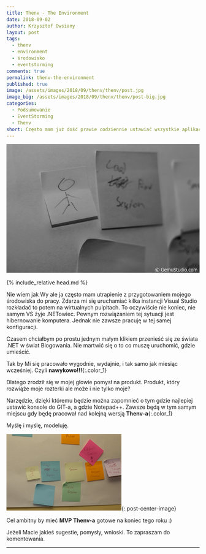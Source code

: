 ```yaml
---
title: Thenv - The Environment
date: 2018-09-02
author: Krzysztof Owsiany
layout: post
tags:
  - thenv
  - environment
  - środowisko
  - eventstorming
comments: true
permalink: thenv-the-environment
published: true
image: /assets/images/2018/09/thenv/thenv/post.jpg
image_big: /assets/images/2018/09/thenv/thenv/post-big.jpg
categories:
  - Podsumowanie
  - EventStorming
  - Thenv
short: Często mam już dość prawie codziennie ustawiać wszystkie aplikacje od nowa. Korzystam z wielu wirtualnych pulpitów. Tak utrzymuję porządek, jednak nie bierze się on z niczego. Muszę wszystko ustawić, rozmieścić. A dopiero potem pracować. Spada wydajność pracy. Gdyż nie działam w pełni z wykorzystaniem nawyków. 
---
```

![Thenv - EventStorming][post-big]

{% include_relative head.md %}

Nie wiem jak Wy ale ja często mam utrapienie z przygotowaniem mojego środowiska do pracy. Zdarza mi się uruchamiać kilka instancji Visual Studio rozkładać to potem na wirtualnych pulpitach. To oczywiście nie koniec, nie samym VS żyje .NETowiec. Pewnym rozwiązaniem tej sytuacji jest hibernowanie komputera. Jednak nie zawsze pracuję w tej samej konfiguracji. 

Czasem chciałbym po prostu jednym małym klikiem przenieść się ze świata .NET w świat Blogowania. Nie martwić się o to co muszę uruchomić, gdzie umieścić. 

Tak by Mi się pracowało wygodnie, wydajnie, i tak samo jak miesiąc wcześniej. Czyli **nawykowo!!!**{:.color_1}

Dlatego zrodził się w mojej głowie pomysł na produkt. Produkt, który rozwiąże moje rozterki ale może i nie tylko moje?

Narzędzie, dzięki któremu będzie można  zapomnieć o tym gdzie najlepiej ustawić konsole do GIT-a, a gdzie Notepad++. Zawsze będą w tym samym miejscu gdy będę pracował nad kolejną wersją **Thenv-a**{:.color_1}

Myślę i myślę, modeluję.

[![Thenv - EventStorming][image1]][image1-big]{:.post-center-image}

Cel ambitny by mieć **MVP Thenv-a** gotowe na koniec tego roku :)

Jeżeli Macie jakieś sugestie, pomysły, wnioski. To zapraszam do komentowania.

------

[post]: /assets/images/2018/09/thenv/thenv/post.jpg
[post-big]: /assets/images/2018/09/thenv/thenv/post-big.jpg

[image1]: /assets/images/2018/09/thenv/thenv/image1.jpg
[image1-big]: /assets/images/2018/09/thenv/thenv/image1-big.jpg